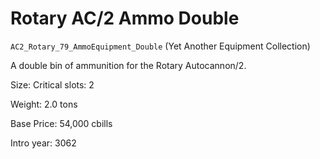 # Rotary AC/2 Ammo Double

`AC2_Rotary_79_AmmoEquipment_Double` (Yet Another Equipment Collection)

A double bin of ammunition for the Rotary Autocannon/2.

Size: Critical slots: 2

Weight: 2.0 tons

Base Price: 54,000 cbills

Intro year: 3062

